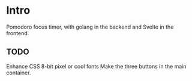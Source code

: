 # Intro

Pomodoro focus timer, with golang in the backend and Svelte in the frontend.

## TODO

Enhance CSS
8-bit pixel or cool fonts
Make the three buttons in the main container.
